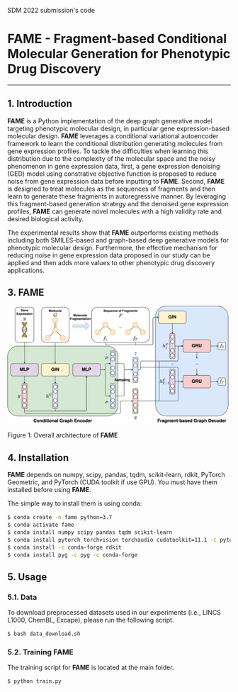 SDM 2022 submission's code

# FAME - Fragment-based Conditional Molecular Generation for Phenotypic Drug Discovery
-----------------------------------------------------------------

## 1. Introduction
**FAME** is a Python implementation of the deep graph generative model targeting phenotypic molecular design, in particular gene expression-based molecular design. **FAME** leverages a conditional variational autoencoder framework to learn the conditional distribution generating molecules from gene expression profiles. To tackle the difficulties when learning this distribution due to the complexity of the molecular space and the noisy phenomenon in gene expression data, first, a gene expression denoising (GED) model using constrative objective function is proposed to reduce noise from gene expression data before inputting to **FAME**. Second, **FAME** is designed to treat molecules as the sequences of fragments and then learn to generate these fragments in autoregressive manner. By leveraging this fragment-based generation strategy and the denoised gene expression profiles, **FAME** can generate novel molecules with a high validity rate and desired biological activity. 


The experimental results show that **FAME** outperforms existing methods including both SMILES-based and graph-based deep generative models for phenotypic molecular design. Furthermore, the effective mechanism for reducing noise in gene expression data proposed in our study can be applied and then adds more values to other phenotypic drug discovery applications.

## 3. FAME

![alt text](docs/fame.png "FAME")

Figure 1: Overall architecture of **FAME**

## 4. Installation

**FAME** depends on numpy, scipy, pandas, tqdm, scikit-learn, rdkit, PyTorch Geometric, and PyTorch (CUDA toolkit if use GPU).
You must have them installed before using **FAME**.

The simple way to install them is using conda:

```sh
$ conda create -n fame python=3.7
$ conda activate fame
$ conda install numpy scipy pandas tqdm scikit-learn
$ conda install pytorch torchvision torchaudio cudatoolkit=11.1 -c pytorch-lts -c nvidia
$ conda install -c conda-forge rdkit
$ conda install pyg -c pyg -c conda-forge
```

## 5. Usage

### 5.1. Data

To download preprocessed datasets used in our experiments (i.e., LINCS L1000, ChemBL, Excape), please run the following script.

```sh
$ bash data_download.sh 
```

### 5.2. Training FAME

The training script for **FAME** is located at the main folder.

```sh
$ python train.py 
```
